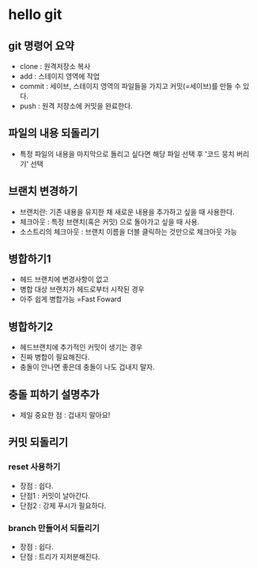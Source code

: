 # hello git

## git 명령어 요약

- clone : 원격저장소 복사
- add : 스테이지 영역에 작업
- commit : 세이브, 스테이지 영역의 파일들을 가지고 커밋(=세이브)를 만들 수 있다.
- push : 원격 저장소에 커밋을 완료한다.

## 파일의 내용 되돌리기

- 특정 파일의 내용을 마지막으로 돌리고 싶다면 해당 파일 선택 후 '코드 뭉치 버리기' 선택

## 브랜치 변경하기

- 브랜치란: 기존 내용을 유지한 채 새로운 내용을 추가하고 싶을 때 사용한다.
- 체크아웃 : 특정 브랜치(혹은 커밋) 으로 돌아가고 싶을 때 사용.
- 소스트리의 체크아웃 : 브랜치 이름을 더블 클릭하는 것만으로 체크아웃 가능

## 병합하기1

- 헤드 브랜치에 변경사항이 없고
- 병합 대상 브랜치가 헤드로부터 시작된 경우
- 아주 쉽게 병합가능 =Fast Foward

## 병합하기2
- 헤드브랜치에 추가적인 커밋이 생기는 경우
- 진짜 병합이 필요해진다.
- 충돌이 안나면 좋은데 충돌이 나도 겁내지 말자.

## 충돌 피하기 설명추가
- 제일 중요한 점 : 겁내지 말아요!

## 커밋 되돌리기

### reset 사용하기

- 장점 : 쉽다.
- 단점1 : 커밋이 날아간다.
- 단점2 : 강제 푸시가 필요하다.

### branch 만들어서 되돌리기

- 장점 : 쉽다.
- 단점 : 트리가 지저분해진다.

